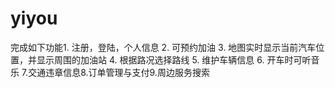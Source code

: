 # yiyou
完成如下功能1.  注册，登陆，个人信息 2.  可预约加油 3.  地图实时显示当前汽车位置，并显示周围的加油站 4.  根据路况选择路线 5.  维护车辆信息 6.  开车时可听音乐 7.交通违章信息8.订单管理与支付9.周边服务搜索

